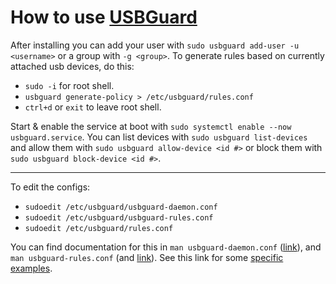 # How to use [USBGuard](https://usbguard.github.io/)

After installing you can add your user with `sudo usbguard add-user -u <username>` or a group with `-g <group>`. To generate rules based on currently attached usb devices, do this:
* `sudo -i` for root shell.
* `usbguard generate-policy > /etc/usbguard/rules.conf`
* `ctrl+d` or `exit` to leave root shell.

Start & enable the service at boot with `sudo systemctl enable --now usbguard.service`. You can list devices with `sudo usbguard list-devices` and allow them with `sudo usbguard allow-device <id #>` or block them with `sudo usbguard block-device <id #>`.

---
To edit the configs:
* `sudoedit /etc/usbguard/usbguard-daemon.conf`
* `sudoedit /etc/usbguard/usbguard-rules.conf`
* `sudoedit /etc/usbguard/rules.conf`

You can find documentation for this in `man usbguard-daemon.conf` ([link](https://usbguard.github.io/documentation/configuration.html)), and `man usbguard-rules.conf` (and [link](https://usbguard.github.io/documentation/rule-language.html)). See this link for some [specific examples](https://access.redhat.com/documentation/en-us/red_hat_enterprise_linux/7/html/security_guide/sec-using-usbguard).
